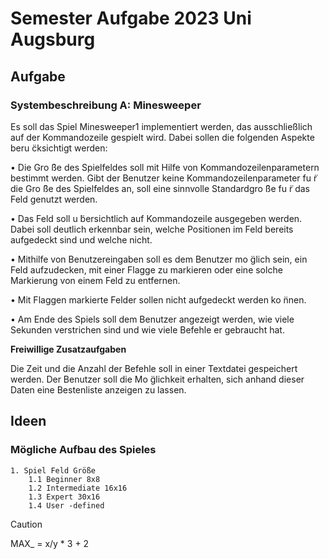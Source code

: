 # Semester Aufgabe 2023 Uni Augsburg

## Aufgabe

### Systembeschreibung A: Minesweeper
Es soll das Spiel Minesweeper1 implementiert werden, das ausschließlich auf der Kommandozeile gespielt wird. Dabei sollen die folgenden Aspekte beru ̈cksichtigt werden:

• Die Gro ̈ße des Spielfeldes soll mit Hilfe von Kommandozeilenparametern bestimmt werden. Gibt der Benutzer keine Kommandozeilenparameter fu ̈r die Gro ̈ße des Spielfeldes an, soll eine sinnvolle Standardgro ̈ße fu ̈r das Feld genutzt werden.

• Das Feld soll u ̈bersichtlich auf Kommandozeile ausgegeben werden. Dabei soll deutlich erkennbar sein, welche Positionen im Feld bereits aufgedeckt sind und welche nicht.

• Mithilfe von Benutzereingaben soll es dem Benutzer mo ̈glich sein, ein Feld aufzudecken, mit einer Flagge zu markieren oder eine solche Markierung von einem Feld zu entfernen.

• Mit Flaggen markierte Felder sollen nicht aufgedeckt werden ko ̈nnen.

• Am Ende des Spiels soll dem Benutzer angezeigt werden, wie viele Sekunden verstrichen sind und wie viele Befehle er gebraucht hat.

**Freiwillige Zusatzaufgaben**

Die Zeit und die Anzahl der Befehle soll in einer Textdatei gespeichert werden. Der Benutzer soll die Mo ̈glichkeit erhalten, sich anhand dieser Daten eine Bestenliste anzeigen zu lassen.

## Ideen

### Mögliche Aufbau des Spieles

    1. Spiel Feld Größe
        1.1 Beginner 8x8
        1.2 Intermediate 16x16
        1.3 Expert 30x16
        1.4 User -defined 
>[!CAUTION]
>MAX_ = x/y * 3 + 2
        
